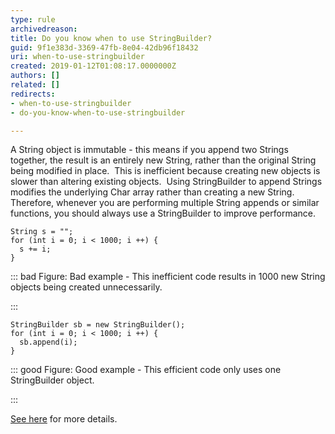 ```yaml
---
type: rule
archivedreason: 
title: Do you know when to use StringBuilder?
guid: 9f1e383d-3369-47fb-8e04-42db96f18432
uri: when-to-use-stringbuilder
created: 2019-01-12T01:08:17.0000000Z
authors: []
related: []
redirects:
- when-to-use-stringbuilder
- do-you-know-when-to-use-stringbuilder

---
```


A String object is immutable - this means if you append two Strings together, the result is an entirely new String, rather than the original String being modified in place.  This is inefficient because creating new objects is slower than altering existing objects.  Using StringBuilder to append Strings modifies the underlying Char array rather than creating a new String.  Therefore, whenever you are performing multiple String appends or similar functions, you should always use a StringBuilder to improve performance.


<!--endintro-->





```
String s = "";
for (int i = 0; i < 1000; i ++) {
  s += i;
}
```




::: bad
Figure: Bad example - This inefficient code results in 1000 new String objects being created unnecessarily.

:::





```
StringBuilder sb = new StringBuilder();
for (int i = 0; i < 1000; i ++) {
  sb.append(i);
}
```




::: good
Figure: Good example - This efficient code only uses one StringBuilder object.

:::

[See here](https&#58;//docs.microsoft.com/en-us/dotnet/api/system.text.stringbuilder) for more details.
